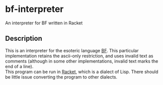 # bf-interpreter
An interpreter for BF written in Racket

## Description
This is an interpreter for the esoteric language [BF](https://en.wikipedia.org/wiki/Brainfuck).
This particular implementation retains the ascii-only restriction, and uses invalid text as comments
(although in some other implementations, invalid text marks the end of a line).  
This program can be run in [Racket](http://racket-lang.org/), which is a dialect of Lisp.
There should be little issue converting the program to other dialects.

